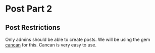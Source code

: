 # Post Part 2

## Post Restrictions
Only admins should be able to create posts. We will be using the gem [cancan](https://github.com/ryanb/cancan) for this. Cancan is very easy to use.